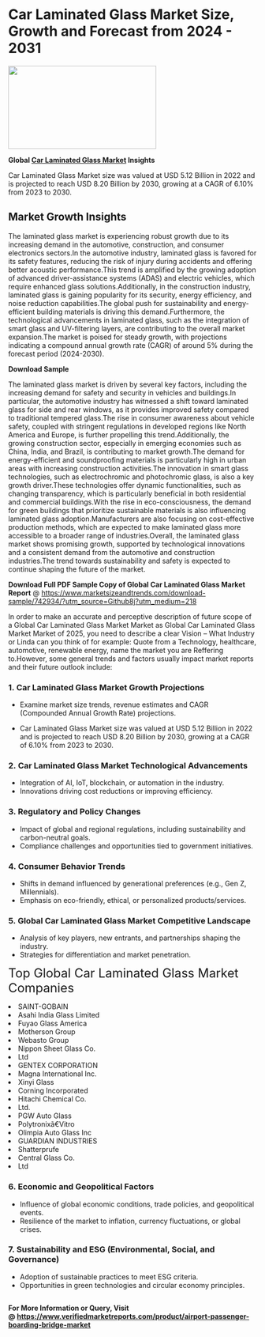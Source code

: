<H1>Car Laminated Glass Market Size, Growth and Forecast from 2024 - 2031</H1><img class="aligncenter size-medium wp-image-584254" src="https://thirdeyenews.in/wp-content/uploads/2024/09/Global-Market-Research-300x168.jpeg" alt="" width="300" height="168" /><p><strong>Global&nbsp;<a href="https://www.marketsizeandtrends.com/download-sample/742934/?utm_source=Github8j?utm_medium=218">Car Laminated Glass Market</a> Insights</strong></p><p>Car Laminated Glass Market size was valued at USD 5.12 Billion in 2022 and is projected to reach USD 8.20 Billion by 2030, growing at a CAGR of 6.10% from 2023 to 2030.</p><p><h2>Market Growth Insights</h2> <p>The laminated glass market is experiencing robust growth due to its increasing demand in the automotive, construction, and consumer electronics sectors.In the automotive industry, laminated glass is favored for its safety features, reducing the risk of injury during accidents and offering better acoustic performance.This trend is amplified by the growing adoption of advanced driver-assistance systems (ADAS) and electric vehicles, which require enhanced glass solutions.Additionally, in the construction industry, laminated glass is gaining popularity for its security, energy efficiency, and noise reduction capabilities.The global push for sustainability and energy-efficient building materials is driving this demand.Furthermore, the technological advancements in laminated glass, such as the integration of smart glass and UV-filtering layers, are contributing to the overall market expansion.The market is poised for steady growth, with projections indicating a compound annual growth rate (CAGR) of around 5% during the forecast period (2024-2030).</p> <p><strong>Download Sample</strong></p> <p>The laminated glass market is driven by several key factors, including the increasing demand for safety and security in vehicles and buildings.In particular, the automotive industry has witnessed a shift toward laminated glass for side and rear windows, as it provides improved safety compared to traditional tempered glass.The rise in consumer awareness about vehicle safety, coupled with stringent regulations in developed regions like North America and Europe, is further propelling this trend.Additionally, the growing construction sector, especially in emerging economies such as China, India, and Brazil, is contributing to market growth.The demand for energy-efficient and soundproofing materials is particularly high in urban areas with increasing construction activities.The innovation in smart glass technologies, such as electrochromic and photochromic glass, is also a key growth driver.These technologies offer dynamic functionalities, such as changing transparency, which is particularly beneficial in both residential and commercial buildings.With the rise in eco-consciousness, the demand for green buildings that prioritize sustainable materials is also influencing laminated glass adoption.Manufacturers are also focusing on cost-effective production methods, which are expected to make laminated glass more accessible to a broader range of industries.Overall, the laminated glass market shows promising growth, supported by technological innovations and a consistent demand from the automotive and construction industries.The trend towards sustainability and safety is expected to continue shaping the future of the market.</p> <p><span class=""><strong>Download Full PDF Sample Copy of Global Car Laminated Glass Market Report</strong> @ <a href="https://www.marketsizeandtrends.com/download-sample/742934/?utm_source=Github8j?utm_medium=218" target="_blank">https://www.marketsizeandtrends.com/download-sample/742934/?utm_source=Github8j?utm_medium=218</a></span></p><p>In order to make an accurate and perceptive description of future scope of a Global&nbsp;Car Laminated Glass Market Market as Global&nbsp;Car Laminated Glass Market Market of 2025, you need to describe a clear Vision &ndash; What Industry or Linda can you think of for example: Quote from a Technology, healthcare, automotive, renewable energy, name the market you are Reffering to.However, some general trends and factors usually impact market reports and their future outlook include:</p><h3>1.&nbsp;<strong>Car Laminated Glass Market Growth Projections</strong></h3><ul><li>Examine market size trends, revenue estimates and CAGR (Compounded Annual Growth Rate) projections.</li><li><p>Car Laminated Glass Market size was valued at USD 5.12 Billion in 2022 and is projected to reach USD 8.20 Billion by 2030, growing at a CAGR of 6.10% from 2023 to 2030.</p></li></ul><h3>2.&nbsp;<strong>Car Laminated Glass Market Technological Advancements</strong></h3><ul><li>Integration of AI, IoT, blockchain, or automation in the industry.</li><li>Innovations driving cost reductions or improving efficiency.</li></ul><h3>3.&nbsp;<strong>Regulatory and Policy Changes</strong></h3><ul><li>Impact of global and regional regulations, including sustainability and carbon-neutral goals.</li><li>Compliance challenges and opportunities tied to government initiatives.</li></ul><h3>4.&nbsp;<strong>Consumer Behavior Trends</strong></h3><ul><li>Shifts in demand influenced by generational preferences (e.g., Gen Z, Millennials).</li><li>Emphasis on eco-friendly, ethical, or personalized products/services.</li></ul><h3>5.&nbsp;<strong>Global Car Laminated Glass Market Competitive Landscape</strong></h3><ul><li>Analysis of key players, new entrants, and partnerships shaping the industry.</li><li>Strategies for differentiation and market penetration.</li></ul><p data-pm-slice="1 1 []"><span style="color: inherit; font-family: inherit; font-size: 25px;">Top Global Car Laminated Glass Market Companies</span></p><div class="" data-test-id=""><p><li>SAINT-GOBAIN</li><li> Asahi India Glass Limited</li><li> Fuyao Glass America</li><li> Motherson Group</li><li> Webasto Group</li><li> Nippon Sheet Glass Co.</li><li> Ltd</li><li> GENTEX CORPORATION</li><li> Magna International Inc.</li><li> Xinyi Glass</li><li> Corning Incorporated</li><li> Hitachi Chemical Co.</li><li> Ltd.</li><li> PGW Auto Glass</li><li> Polytronixã€Vitro</li><li> Olimpia Auto Glass Inc</li><li> GUARDIAN INDUSTRIES</li><li> Shatterprufe</li><li> Central Glass Co.</li><li> Ltd</li></p></div><h3>6.&nbsp;<strong>Economic and Geopolitical Factors</strong></h3><ul><li>Influence of global economic conditions, trade policies, and geopolitical events.</li><li>Resilience of the market to inflation, currency fluctuations, or global crises.</li></ul><h3>7.&nbsp;<strong>Sustainability and ESG (Environmental, Social, and Governance)</strong></h3><ul><li>Adoption of sustainable practices to meet ESG criteria.</li><li>Opportunities in green technologies and circular economy principles.</li></ul><h2><strong style="font-size: 14px;">For More Information or Query, Visit @&nbsp;</strong><a style="background-color: #ffffff; font-size: 14px;" href="https://www.marketsizeandtrends.com/report/car-laminated-glass-market/" target="_blank">https://www.verifiedmarketreports.com/product/airport-passenger-boarding-bridge-market</a></h2>